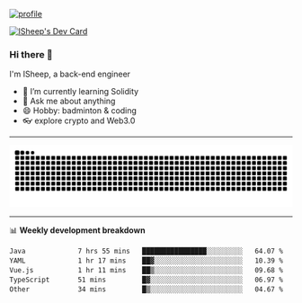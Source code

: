 [![profile](https://user-images.githubusercontent.com/54968314/208005045-e4b42f3b-833d-4242-bfcc-e764865553a2.svg)](https://www.calligrapher.ai/)

<a href="https://app.daily.dev/linziyang1106"><img src="https://api.daily.dev/devcards/v2/i4Spwx5Skx5FpTqWcwoit.png?r=kgx&type=wide" width="652" alt="ISheep's Dev Card"/></a>

### Hi there 🐏

I'm ISheep, a back-end engineer

- 🔭 I’m currently learning Solidity
- 💬 Ask me about anything
- 😄 Hobby: badminton & coding
- 👓 explore crypto and Web3.0

-------

![](https://raw.githubusercontent.com/ISheepp/ISheepp/output/github-contribution-grid-snake.svg)

-------

📊 **Weekly development breakdown**
<!--START_SECTION:waka-->

```txt
Java             7 hrs 55 mins   ████████████████░░░░░░░░░   64.07 %
YAML             1 hr 17 mins    ██▓░░░░░░░░░░░░░░░░░░░░░░   10.39 %
Vue.js           1 hr 11 mins    ██▒░░░░░░░░░░░░░░░░░░░░░░   09.68 %
TypeScript       51 mins         █▓░░░░░░░░░░░░░░░░░░░░░░░   06.97 %
Other            34 mins         █▒░░░░░░░░░░░░░░░░░░░░░░░   04.67 %
```

<!--END_SECTION:waka-->
